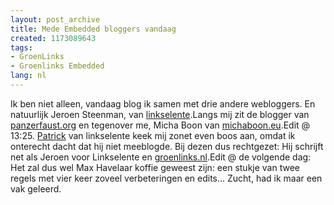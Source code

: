 ```yaml
---
layout: post_archive
title: Mede Embedded bloggers vandaag
created: 1173089643
tags:
- GroenLinks
- Groenlinks Embedded
lang: nl
---
```

Ik ben niet alleen, vandaag blog ik samen met drie andere webloggers. En natuurlijk Jeroen Steenman, van [linkselente](http://linkselente.nl).Langs mij zit de blogger van [panzerfaust.org](http://www.panzerfaust.org) en tegenover me, Micha Boon van [michaboon.eu](http://www.michaboon.eu).Edit @ 13:25. [Patrick](http://www.linkselente.nl/patrick-pelman) van linkselente keek mij zonet even boos aan, omdat ik onterecht dacht dat hij niet meeblogde. Bij dezen dus rechtgezet: Hij schrijft net als Jeroen voor Linkselente en [groenlinks.nl](http://groenlinks.nl).Edit @ de volgende dag: Het zal dus wel Max Havelaar koffie geweest zijn: een stukje van twee regels met vier keer zoveel verbeteringen en edits... Zucht, had ik maar een vak geleerd.<!--break-->
